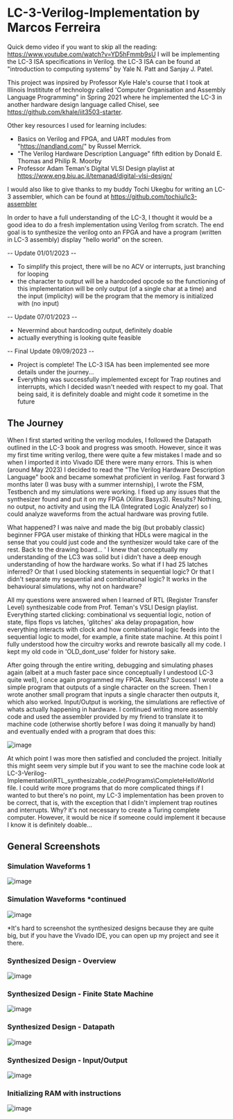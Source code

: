 # LC-3-Verilog-Implementation by Marcos Ferreira
Quick demo video if you want to skip all the reading: https://www.youtube.com/watch?v=YD5hFmmb9sU
I will be implementing the LC-3 ISA specifications in Verilog.
the LC-3 ISA can be found at "introduction to computing systems" by Yale N. Patt and Sanjay J. Patel.

This project was inpsired by Professor Kyle Hale's course that I took at Illinois Instititute of technology
called 'Computer Organisation and Assembly Language Programming" in Spring 2021 where he implemented the LC-3 
in another hardware design language called Chisel, see https://github.com/khale/iit3503-starter.

Other key resources I used for learning includes:
 - Basics on Verilog and FPGA, and UART modules from "https://nandland.com/" by Russel Merrick.
 - "The Verilog Hardware Description Language" fifth edition by Donald E. Thomas and Philip R. Moorby
 - Professor Adam Teman's Digital VLSI Design playlist at https://www.eng.biu.ac.il/temanad/digital-vlsi-design/ 

I would also like to give thanks to my buddy Tochi Ukegbu for writing an LC-3 assembler, 
which can be found at https://github.com/tochiu/lc3-assembler

In order to have a full understanding of the LC-3, I thought it would be a good idea
to do a fresh implementation using Verilog from scratch. The end goal is to synthesize
the verilog onto an FPGA and have a program (written in LC-3 assembly) display
"hello world" on the screen.

-- Update 01/01/2023 --
 - To simplify this project, there will be no ACV or interrupts, just branching for looping
 - the character to output will be a hardcoded opcode 
 so the functioning of this implementation will be only output (of a single char at a time)
 and the input (implicity) will be the program that the memory is initialized with (no input)

-- Update 07/01/2023 --
 - Nevermind about hardcoding output, definitely doable 
 - actually everything is looking quite feasible

-- Final Update 09/09/2023 --
 - Project is complete! The LC-3 ISA has been implemented see more details under the journey...
 - Everything was successfully implemented except for Trap routines and interrupts, which I decided wasn't needed with respect to my goal.
   That being said, it is definitely doable and might code it sometime in the future

## The Journey
When I first started writing the verilog modules, I followed the Datapath outlined in the LC-3 book and progress was smooth.
However, since it was my first time writing verilog, there were quite a few mistakes I made and so when I imported it into
Vivado IDE there were many errors. This is when (around May 2023) I decided to read the "The Verilog Hardware Description Language"
book and became somewhat proficient in verilog. Fast forward 3 months later (I was busy with a summer internship), I wrote the FSM,
Testbench and my simulations were working. I fixed up any issues that the synthesizer found and put it on my FPGA (Xilinx Basys3).
Results? Nothing, no output, no activity and using the ILA (Integrated Logic Analyzer) so I could analyze waveforms from the actual
hardware was proving futile.

What happened? I was naive and made the big (but probably classic) beginner FPGA user mistake of thinking that HDLs were magical in the sense 
that you could just code and the synthesizer would take care of the rest. Back to the drawing board... '
I knew that conceptually my understanding of the LC3 was solid but i didn't have a deep enough understanding of how the hardware works. 
So what if I had 25 latches inferred? Or that I used blocking statements in sequential logic? Or that I didn't separate my sequential and
combinational logic? It works in the behavioural simulations, why not on hardware?

All my questions were answered when I learned of RTL (Register Transfer Level) synthesizable code from Prof. Teman's VSLI Design 
playlist. Everything started clicking: combinational vs sequential logic, notion of state, flips flops vs latches, 'glitches' aka
delay propagation, how everything interacts with clock and how combinational logic feeds into the sequential logic to model, for
example, a finite state machine. At this point I fully understood how the circuitry works and rewrote basically all my code. I kept
my old code in 'OLD_dont_use' folder for history sake.

After going through the entire writing, debugging and simulating phases again (albeit at a much faster pace since conceptually I undestood
LC-3 quite well), I once again programmed my FPGA. Results? Success! I wrote a simple program that outputs of a single character on the screen.
Then I wrote another small program that inputs a single character then outputs it, which also worked. Input/Output is working, the simulations
are reflective of whats actually happening in hardware. I continued writing more assembly code and used the  assembler provided by my friend 
to translate it to machine code (otherwise shortly before I was doing it manually by hand) and eventually ended with a program that does this:

![image](https://github.com/Marc103/LC-3-Verilog-Implementation/assets/78170299/c8b2c04f-68d9-4710-adbe-f65bdd2d1aa1)

At which point I was more then satisfied and concluded the project. Initially this might seem very simple but if you want to see the machine code
look at LC-3-Verilog-Implementation\RTL_synthesizable_code\Programs\CompleteHelloWorld file. I could write more programs that do more 
complicated things if I wanted to but there's no point, my LC-3 implementation has been proven to be correct, that is, with the exception 
that I didn't implement trap routines and interrupts. Why? it's not necessary to create a Turing complete computer. However, it would
be nice if someone could implement it because I know it is definitely doable...

## General Screenshots

### Simulation Waveforms 1
![image](https://github.com/Marc103/LC-3-Verilog-Implementation/assets/78170299/eb75fb78-7fd0-49a0-a559-1ef5e573ca56)

### Simulation Waveforms *continued
![image](https://github.com/Marc103/LC-3-Verilog-Implementation/assets/78170299/86ed74e1-0239-46fd-a77c-4ab2efb73d25)

*It's hard to screenshot the synthesized designs because they are quite big, but if you have the Vivado IDE, you can open up my
project and see it there.

### Synthesized Design - Overview
![image](https://github.com/Marc103/LC-3-Verilog-Implementation/assets/78170299/d6da846a-0aed-488f-a1e4-2fa54f243292)

### Synthesized Design - Finite State Machine
![image](https://github.com/Marc103/LC-3-Verilog-Implementation/assets/78170299/e3587223-ece6-4b22-a6f2-0d9b9895cfe7)

### Synthesized Design - Datapath
![image](https://github.com/Marc103/LC-3-Verilog-Implementation/assets/78170299/20ebbd01-35e3-4e56-8184-9a00d98c02a8)

### Synthesized Design - Input/Output
![image](https://github.com/Marc103/LC-3-Verilog-Implementation/assets/78170299/9052a5ec-a2c6-43fb-96c8-f0159e963cbc)

### Initializing RAM with instructions
![image](https://github.com/Marc103/LC-3-Verilog-Implementation/assets/78170299/27076a72-66b2-41a4-a582-f4d64d1918eb)














